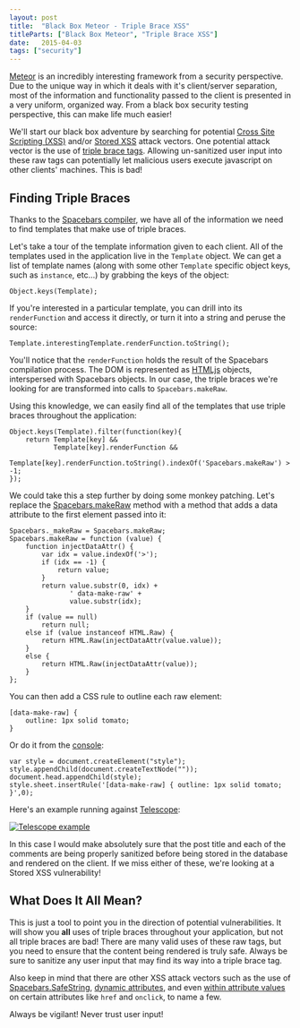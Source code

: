 ```yaml
---
layout: post
title:  "Black Box Meteor - Triple Brace XSS"
titleParts: ["Black Box Meteor", "Triple Brace XSS"]
date:   2015-04-03
tags: ["security"]
---
```


[Meteor](https://www.meteor.com/) is an incredibly interesting framework from a security perspective. Due to the unique way in which it deals with it's client/server separation, most of the information and functionality passed to the client is presented in a very uniform, organized way. From a black box security testing perspective, this can make life much easier!

We'll start our black box adventure by searching for potential [Cross Site Scripting (XSS)](https://www.owasp.org/index.php/Cross-site_Scripting_(XSS)) and/or [Stored XSS](https://www.owasp.org/index.php/Testing_for_Stored_Cross_site_scripting_(OTG-INPVAL-002)) attack vectors. One potential attack vector is the use of [triple brace tags](https://github.com/meteor/meteor/blob/devel/packages/spacebars/README.md#triple-braced-tags). Allowing un-sanitized user input into these raw tags can potentially let malicious users execute javascript on other clients' machines. This is bad!

## Finding Triple Braces

Thanks to the [Spacebars compiler](https://meteorhacks.com/how-blaze-works.html), we have all of the information we need to find templates that make use of triple braces.

Let's take a tour of the template information given to each client. All of the templates used in the application live in the <code class="language-javascript">Template</code> object. We can get a list of template names (along with some other <code class="language-javascript">Template</code> specific object keys, such as <code class="language-javascript">instance</code>, etc...) by grabbing the keys of the object:

<pre class="language-javascript"><code class="language-javascript">Object.keys(Template);
</code></pre>

If you're interested in a particular template, you can drill into its <code class="language-javascript">renderFunction</code> and access it directly, or turn it into a string and peruse the source:

<pre class="language-javascript"><code class="language-javascript">Template.interestingTemplate.renderFunction.toString();
</code></pre>

You'll notice that the <code class="language-javascript">renderFunction</code> holds the result of the Spacebars compilation process. The DOM is represented as [HTMLjs](https://github.com/meteor/meteor/tree/devel/packages/htmljs) objects, interspersed with Spacebars objects. In our case, the triple braces we're looking for are transformed into calls to <code class="language-javascript">Spacebars.makeRaw</code>.

Using this knowledge, we can easily find all of the templates that use triple braces throughout the application:

<pre class="language-javascript"><code class="language-javascript">Object.keys(Template).filter(function(key){
    return Template[key] &&
           Template[key].renderFunction &&
           Template[key].renderFunction.toString().indexOf('Spacebars.makeRaw') > -1;
});
</code></pre>

We could take this a step further by doing some monkey patching. Let's replace the [Spacebars.makeRaw](https://github.com/meteor/meteor/blob/0b1d744731dc7fb4477331ebad5f5d62276000f1/packages/spacebars/spacebars-runtime.js#L108-L115) method with a method that adds a data attribute to the first element passed into it:

<pre class="language-javascript"><code class="language-javascript">Spacebars._makeRaw = Spacebars.makeRaw;
Spacebars.makeRaw = function (value) {
    function injectDataAttr() {
        var idx = value.indexOf('>');
        if (idx == -1) {
            return value;
        }
        return value.substr(0, idx) +
               ' data-make-raw' +
               value.substr(idx);
    }
    if (value == null)
        return null;
    else if (value instanceof HTML.Raw) {
        return HTML.Raw(injectDataAttr(value.value));
    }
    else {
        return HTML.Raw(injectDataAttr(value));
    }
};
</code></pre>

You can then add a CSS rule to outline each raw element:

<pre class="language-css"><code class="language-css">[data-make-raw] {
    outline: 1px solid tomato;
}
</code></pre>

Or do it from the [console](http://davidwalsh.name/add-rules-stylesheets):

<pre class="language-javascript"><code class="language-javascript">var style = document.createElement("style");
style.appendChild(document.createTextNode(""));
document.head.appendChild(style);
style.sheet.insertRule('[data-make-raw] { outline: 1px solid tomato; }',0);
</code></pre>

Here's an example running against [Telescope](http://www.telescopeapp.org/):

<a href="https://s3-us-west-1.amazonaws.com/www.1pxsolidtomato.com/telescope.png"><img src="https://s3-us-west-1.amazonaws.com/www.1pxsolidtomato.com/telescope.png" alt="Telescope example" style="max-width: 100%;"></a>

In this case I would make absolutely sure that the post title and each of the comments are being properly sanitized before being stored in the database and rendered on the client. If we miss either of these, we're looking at a Stored XSS vulnerability!

## What Does It All Mean?

This is just a tool to point you in the direction of potential vulnerabilities. It will show you __all__ uses of triple braces throughout your application, but not all triple braces are bad! There are many valid uses of these raw tags, but you need to ensure that the content being rendered is truly safe. Always be sure to sanitize any user input that may find its way into a triple brace tag.

Also keep in mind that there are other XSS attack vectors such as the use of [Spacebars.SafeString](https://github.com/meteor/meteor/blob/devel/packages/spacebars/README.md#safestring), [dynamic attributes](https://github.com/meteor/meteor/blob/devel/packages/spacebars/README.md#dynamic-attributes), and even [within attribute values](https://github.com/meteor/meteor/blob/devel/packages/spacebars/README.md#in-attribute-values) on certain attributes like <code class="language-*">href</code> and <code class="language-*">onclick</code>, to name a few.

Always be vigilant! Never trust user input!
